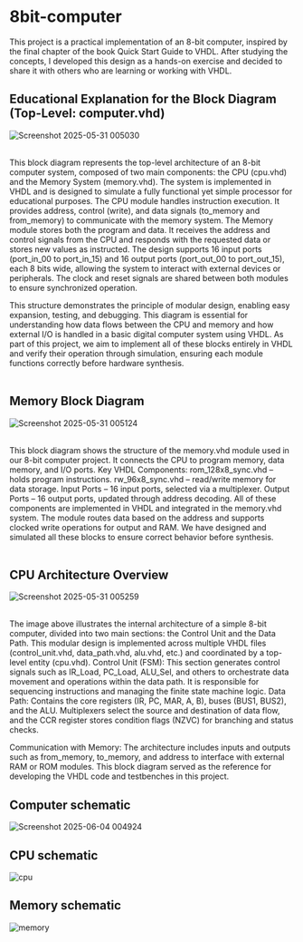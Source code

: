 # 8bit-computer
This project is a practical implementation of an 8-bit computer, inspired by the final chapter of the book Quick Start Guide to VHDL. After studying the concepts, I developed this design as a hands-on exercise and decided to share it with others who are learning or working with VHDL.<br>



## Educational Explanation for the Block Diagram (Top-Level: computer.vhd) <br>

![Screenshot 2025-05-31 005030](https://github.com/user-attachments/assets/be4064cc-9944-4cc8-a316-74548bacc422)<br><br>

This block diagram represents the top-level architecture of an 8-bit computer system, composed of two main components: the CPU (cpu.vhd) and the Memory System (memory.vhd). The system is implemented in VHDL and is designed to simulate a fully functional yet simple processor for educational purposes.
The CPU module handles instruction execution. It provides address, control (write), and data signals (to_memory and from_memory) to communicate with the memory system.
The Memory module stores both the program and data. It receives the address and control signals from the CPU and responds with the requested data or stores new values as instructed.
The design supports 16 input ports (port_in_00 to port_in_15) and 16 output ports (port_out_00 to port_out_15), each 8 bits wide, allowing the system to interact with external devices or peripherals.
The clock and reset signals are shared between both modules to ensure synchronized operation.

This structure demonstrates the principle of modular design, enabling easy expansion, testing, and debugging.
This diagram is essential for understanding how data flows between the CPU and memory and how external I/O is handled in a basic digital computer system using VHDL.
As part of this project, we aim to implement all of these blocks entirely in VHDL and verify their operation through simulation, ensuring each module functions correctly before hardware synthesis.<br><br>






##  Memory Block Diagram <br>

 ![Screenshot 2025-05-31 005124](https://github.com/user-attachments/assets/7c672d19-f740-4d2d-95fb-259fa445a11a)<br><br>   

This block diagram shows the structure of the memory.vhd module used in our 8-bit computer project. It connects the CPU to program memory, data memory, and I/O ports.
Key VHDL Components:
rom_128x8_sync.vhd – holds program instructions.
rw_96x8_sync.vhd – read/write memory for data storage.
Input Ports – 16 input ports, selected via a multiplexer.
Output Ports – 16 output ports, updated through address decoding.
All of these components are implemented in VHDL and integrated in the memory.vhd system. The module routes data based on the address and supports clocked write operations for output and RAM.
We have designed and simulated all these blocks to ensure correct behavior before synthesis.<br><br>



## CPU Architecture Overview <br>



![Screenshot 2025-05-31 005259](https://github.com/user-attachments/assets/8159729f-9b41-462a-a6a0-c7b52c7de4e3)<br><br>   

The image above illustrates the internal architecture of a simple 8-bit computer, divided into two main sections: the Control Unit and the Data Path. This modular design is implemented across multiple VHDL files (control_unit.vhd, data_path.vhd, alu.vhd, etc.) and coordinated by a top-level entity (cpu.vhd).
Control Unit (FSM): This section generates control signals such as IR_Load, PC_Load, ALU_Sel, and others to orchestrate data movement and operations within the data path. It is responsible for sequencing instructions and managing the finite state machine logic.
Data Path: Contains the core registers (IR, PC, MAR, A, B), buses (BUS1, BUS2), and the ALU. Multiplexers select the source and destination of data flow, and the CCR register stores condition flags (NZVC) for branching and status checks.

Communication with Memory: The architecture includes inputs and outputs such as from_memory, to_memory, and address to interface with external RAM or ROM modules.
This block diagram served as the reference for developing the VHDL code and testbenches in this project.<br>


## Computer schematic <br>

![Screenshot 2025-06-04 004924](https://github.com/user-attachments/assets/96f08cd3-d4e5-43ea-9180-039b350c0c15)<br>

## CPU schematic <br>

![cpu](https://github.com/user-attachments/assets/bea81b37-86f2-4248-8d5e-833c828935eb)<br>

## Memory schematic <br>
![memory](https://github.com/user-attachments/assets/78ee3d7f-05be-4a2e-bdc6-57ab68ed59bb)<br>









